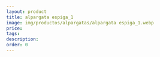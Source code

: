 ```yaml
---
layout: product
title: alpargata espiga_1
image: img/productos/alpargatas/alpargata espiga_1.webp
price: 
tags: 
description: 
order: 0
---
```

